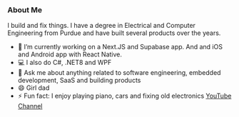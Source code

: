 ### About Me

I build and fix things. I have a degree in Electrical and Computer Engineering from Purdue and have built several products over the years.

- 🔭 I’m currently working on a Next.JS and Supabase app. And and iOS and Android app with React Native.
- 💻 I also do C#, .NET8 and WPF
- 💬 Ask me about anything related to software engineering, embedded development, SaaS and building products
- 😄 Girl dad
- ⚡ Fun fact: I enjoy playing piano, cars and fixing old electronics [YouTube Channel](https://www.youtube.com/channel/UCiQG6shVdELr-zjsedDRTEw)
